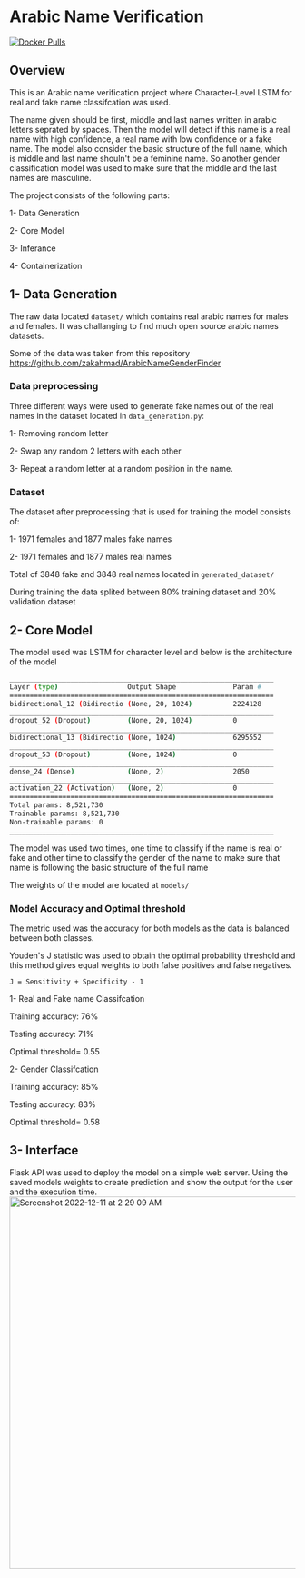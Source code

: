 # Arabic Name Verification

<a href="https://hub.docker.com/r/mohamedgamin/digified"><img src="https://img.shields.io/docker/pulls/ultralytics/yolov5?logo=docker" alt="Docker Pulls"></a>

## Overview
This is an Arabic name verification project where Character-Level LSTM for real and fake name classifcation was used. 

The name given should be first, middle and last names written in arabic letters seprated by spaces. Then the model will detect if this name is a real name with high confidence, a real name with low confidence or a fake name. The model also consider the basic structure of the full name, which is middle and last name shouln't be a feminine name. So another gender classification model was used to make sure that the middle and the last names are masculine.

The project consists of the following parts:

1- Data Generation

2- Core Model

3- Inferance

4- Containerization

## 1- Data Generation
The raw data located `dataset/` which contains real arabic names for males and females. It was challanging to find much open source arabic names datasets. 

Some of the data was taken from this repository https://github.com/zakahmad/ArabicNameGenderFinder

### Data preprocessing

Three different ways were used to generate fake names out of the real names in the dataset located in `data_generation.py`:

1- Removing random letter

2- Swap any random 2 letters with each other

3- Repeat a random letter at a random position in the name.

### Dataset

The dataset after preprocessing that is used for training the model consists of:

1- 1971 females and 1877 males fake names

2- 1971 females and 1877 males real names

Total of 3848 fake and 3848 real names located in `generated_dataset/`

During training the data splited between 80% training dataset and 20% validation dataset

## 2- Core Model

The model used was LSTM for character level and below is the architecture of the model

```bash
_________________________________________________________________
Layer (type)                 Output Shape              Param #   
=================================================================
bidirectional_12 (Bidirectio (None, 20, 1024)          2224128   
_________________________________________________________________
dropout_52 (Dropout)         (None, 20, 1024)          0         
_________________________________________________________________
bidirectional_13 (Bidirectio (None, 1024)              6295552   
_________________________________________________________________
dropout_53 (Dropout)         (None, 1024)              0         
_________________________________________________________________
dense_24 (Dense)             (None, 2)                 2050      
_________________________________________________________________
activation_22 (Activation)   (None, 2)                 0         
=================================================================
Total params: 8,521,730
Trainable params: 8,521,730
Non-trainable params: 0
_________________________________________________________________
```

The model was used two times, one time to classify if the name is real or fake and other time to classify the gender of the name to make sure that name is following the basic structure of the full name 

The weights of the model are located at `models/`

### Model Accuracy and Optimal threshold

The metric used was the accuracy for both models as the data is balanced between both classes.

Youden's J statistic was used  to obtain the optimal probability threshold and this method gives equal weights to both false positives and false negatives.

`J = Sensitivity + Specificity - 1`
                  
1- Real and Fake name Classifcation
  
  Training accuracy: 76% 
  
  Testing accuracy:  71%
  
  Optimal threshold= 0.55
 
2- Gender Classifcation

  Training accuracy: 85%
  
  Testing accuracy: 83%
  
  Optimal threshold= 0.58
  
## 3- Interface
Flask API was used to deploy the model on a simple web server. Using the saved models weights to create prediction and show the output for the user and the execution time.
<img width="655" alt="Screenshot 2022-12-11 at 2 29 09 AM" src="https://user-images.githubusercontent.com/54632431/206877672-54435dd2-4ea2-402b-bcf4-55b85d14c6f6.png">

